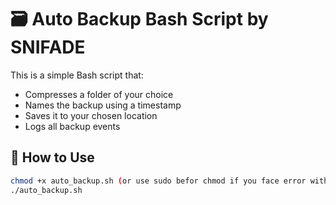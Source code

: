 # 🗃️ Auto Backup Bash Script by SNIFADE

This is a simple Bash script that:
- Compresses a folder of your choice
- Names the backup using a timestamp
- Saves it to your chosen location
- Logs all backup events

## 🔧 How to Use

```bash
chmod +x auto_backup.sh (or use sudo befor chmod if you face error with normal execution)
./auto_backup.sh

